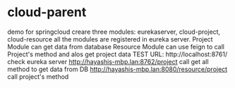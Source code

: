 # cloud-parent
 demo for springcloud
 creare three modules: eurekaserver, cloud-project, cloud-resource
 all the modules are registered in eureka server. 
 Project Module can get data from database
 Resource Module can use feign to call Project's method and alos get project data
 TEST URL:
 http://localhost:8761/							check eureka server
 http://hayashis-mbp.lan:8762/project   		call get all method to get data from DB
 http://hayashis-mbp.lan:8080/resource/project  call project's method
